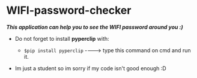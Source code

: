 # WIFI-password-checker
***This application can help you to see the WIFI password around you :)***
* Do not forget to install **pyperclip** with:
  - `$pip install pyperclip` ----> type this command on cmd and run it.
 
 
* Im just a student so im sorry if my code isn't good enough :D
 
 
